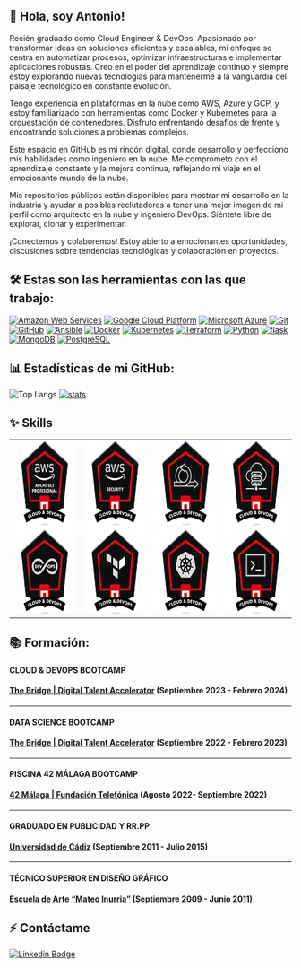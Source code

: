 ## 👋 Hola, soy Antonio!

Recién graduado como Cloud Engineer & DevOps. Apasionado por transformar ideas en soluciones eficientes y escalables, mi enfoque se centra en automatizar procesos, optimizar infraestructuras e implementar aplicaciones robustas. Creo en el poder del aprendizaje continuo y siempre estoy explorando nuevas tecnologías para mantenerme a la vanguardia del paisaje tecnológico en constante evolución.

Tengo experiencia en plataformas en la nube como AWS, Azure y GCP, y estoy familiarizado con herramientas como Docker y Kubernetes para la orquestación de contenedores. Disfruto enfrentando desafíos de frente y encontrando soluciones a problemas complejos.

Este espacio en GitHub es mi rincón digital, donde desarrollo y perfecciono mis habilidades como ingeniero en la nube. Me comprometo con el aprendizaje constante y la mejora continua, reflejando mi viaje en el emocionante mundo de la nube.

Mis repositorios públicos están disponibles para mostrar mi desarrollo en la industria y ayudar a posibles reclutadores a tener una mejor imagen de mi perfil como arquitecto en la nube y ingeniero DevOps. Siéntete libre de explorar, clonar y experimentar.

¡Conectemos y colaboremos! Estoy abierto a emocionantes oportunidades, discusiones sobre tendencias tecnológicas y colaboración en proyectos.

## 🛠️ Estas son las herramientas con las que trabajo:

<a href="https://aws.amazon.com/"><img src="https://img.shields.io/badge/Amazon_AWS-232F3E?style=for-the-badge&logo=amazon-aws&logoColor=white" height="30" alt="Amazon Web Services"></a>
<a href="https://cloud.google.com/"><img src="https://img.shields.io/badge/Google_Cloud-4285F4?style=for-the-badge&logo=google-cloud&logoColor=white" height="30" alt="Google Cloud Platform"></a>
<a href="https://azure.microsoft.com/"><img src="https://img.shields.io/badge/Microsoft_Azure-0089D6?style=for-the-badge&logo=microsoft-azure&logoColor=white" height="30" alt="Microsoft Azure"></a>
<a href="https://git-scm.com/"><img src="https://img.shields.io/badge/-Git-F05032?style=for-the-badge&logo=git&logoColor=white" height="30" alt="Git"></a>
<a href="https://github.com/"><img src="https://img.shields.io/badge/-GitHub-181717?style=for-the-badge&logo=github&logoColor=white" height="30" alt="GitHub"></a>
<a href="https://www.ansible.com/"><img src="https://img.shields.io/badge/Ansible-EE0000?style=for-the-badge&logo=ansible&logoColor=white" height="30" alt="Ansible"></a>
<a href="https://www.docker.com/"><img src="https://img.shields.io/badge/-Docker-2496ED?style=for-the-badge&logo=docker&logoColor=white" height="30" alt="Docker"></a>
<a href="https://kubernetes.io/"><img src="https://img.shields.io/badge/Kubernetes-326CE5?style=for-the-badge&logo=kubernetes&logoColor=white" height="30" alt="Kubernetes"></a>
<a href="https://www.terraform.io/"><img src="https://img.shields.io/badge/Terraform-623CE4?style=for-the-badge&logo=terraform&logoColor=white" height="30" alt="Terraform"></a>
<a href="https://www.python.org/"><img src="https://img.shields.io/badge/-Python-3776AB?style=for-the-badge&logo=python&logoColor=white" height="30" alt="Python"></a>
<a href="https://flask.palletsprojects.com/en/3.0.x/"><img src="https://img.shields.io/badge/flask-%23000.svg?style=for-the-badge&logo=flask&logoColor=white" height="30" alt="flask"></a>
<a href="https://www.mongodb.com/"><img src="https://img.shields.io/badge/-MongoDB-47A248?style=for-the-badge&logo=mongodb&logoColor=white" height="30" alt="MongoDB"></a>
<a href="https://www.postgresql.org/"><img src="https://img.shields.io/badge/-PostgreSQL-336791?style=for-the-badge&logo=postgresql&logoColor=white" height="30" alt="PostgreSQL"></a>

## 📊 Estadísticas de mi GitHub:

![Top Langs](https://github-readme-stats.vercel.app/api/top-langs/?username=ABAmbros&layout=compact) 
[![stats](https://github-readme-stats.vercel.app/api?username=ABAmbros&show_icons=true&theme=vue-dark)](https://github.com/ABAmbros)

## ✨ Skills

<table style="border: 0px;">
    <tr>
        <td><a href="https://badgr.com/backpack/badges/657b25ad1527074bf3b29b14"><img src="img/Architecture professional.png" height="150" alt="Architecture Professional"></a></td>
        <td><a href="https://badgr.com/backpack/badges/657b259e35f20d32468251e7"><img src="img/Seguridad en nube.png" height="150" alt="Seguridad en nube"></a></td>
        <td><a href="https://badgr.com/backpack/badges/6579910dd1f35d597cd1e011"><img src="img/Agile.png" height="150" alt="Agile"></a></td>
        <td><a href="https://badgr.com/backpack/badges/657b258d35f20d32468251c9"><img src="img/Data en nube.png" height="150" alt="Data en nube"></a></td>
    </tr>
    <tr>
        <td><a href="https://badgr.com/backpack/badges/657b256a35f20d3246825144"><img src="img/DevOps Leader.png" height="150" alt="DevOps Leader"></a></td>
        <td><a href="https://badgr.com/backpack/badges/657b255635f20d324682511b"><img src="img/IaaC.png" height="150" alt="IaaC"></a></td>
        <td><a href="https://badgr.com/backpack/badges/657b2518b6343f1cc6855078"><img src="img/Kube Master.png" height="150" alt="Kube Master"></a></td>
        <td><a href="https://badgr.com/backpack/badges/657b252eebf2365fd29852ab"><img src="img/Terminales.png" height="150" alt="Terminales"></a></td>
    </tr>
</table>

## 📚 Formación:

#### CLOUD & DEVOPS BOOTCAMP
#### [The Bridge | Digital Talent Accelerator](https://www.thebridge.tech/) (Septiembre 2023 - Febrero 2024)

---
#### DATA SCIENCE BOOTCAMP
#### [The Bridge | Digital Talent Accelerator](https://www.thebridge.tech/) (Septiembre 2022 - Febrero 2023)

---
#### PISCINA 42 MÁLAGA BOOTCAMP
#### [42 Málaga | Fundación Telefónica](https://www.42malaga.com/) (Agosto 2022- Septiembre 2022)

---
#### GRADUADO EN PUBLICIDAD Y RR.PP
#### [Universidad de Cádiz](https://campusvirtual.uca.es/) (Septiembre 2011 - Julio 2015)

---
#### TÉCNICO SUPERIOR EN DISEÑO GRÁFICO
#### [Escuela de Arte “Mateo Inurria”](http://www.escueladeartedecordoba.es/) (Septiembre 2009 - Junio 2011)


## ⚡ Contáctame

[![Linkedin Badge](https://www.vectorlogo.zone/logos/linkedin/linkedin-icon.svg)](https://www.linkedin.com/in/antonioambrosioprats/)

